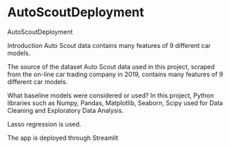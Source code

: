# AutoScoutDeployment
 AutoScoutDeployment

Introduction
Auto Scout data contains many features of 9 different car models. 

The source of the dataset
Auto Scout data used in this project, scraped from the on-line car trading company in 2019, contains many features of 9 different car models. 

What baseline models were considered or used?
In this project, Python libraries such as Numpy, Pandas, Matplotlib, Seaborn, Scipy used for Data Cleaning and Exploratory Data Analysis.

Lasso regression is used.

The app is deployed through Streamlit

